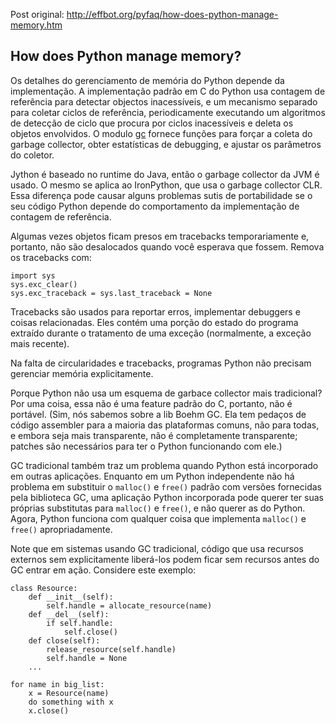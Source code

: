 Post original: http://effbot.org/pyfaq/how-does-python-manage-memory.htm

## How does Python manage memory?
Os detalhes do gerenciamento de memória do Python depende da implementação. A implementação padrão em C do Python usa contagem de referência para detectar objectos inacessíveis, e um mecanismo separado para coletar ciclos de referência, periodicamente executando um algoritmos de detecção de ciclo que procura por ciclos inacessíveis e deleta os objetos envolvidos. O modulo [gc](http://effbot.org/pyref/gc.htm) fornece funções para forçar a coleta do garbage collector, obter estatísticas de debugging, e ajustar os parâmetros do coletor.

Jython é baseado no runtime do Java, então o garbage collector da JVM é usado. O mesmo se aplica ao IronPython, que usa o garbage collector CLR. Essa diferença pode causar alguns problemas sutis de portabilidade se o seu código Python depende do comportamento da implementação de contagem de referência.

Algumas vezes objetos ficam presos em tracebacks temporariamente e, portanto, não são desalocados quando você esperava que fossem. Remova os tracebacks com:

````
import sys
sys.exc_clear()
sys.exc_traceback = sys.last_traceback = None
````

Tracebacks são usados para reportar erros, implementar debuggers e coisas relacionadas. Eles contém uma porção do estado do programa extraído durante o tratamento de uma exceção (normalmente, a exceção mais recente).

Na falta de circularidades e tracebacks, programas Python não precisam gerenciar memória explicitamente.

Porque Python não usa um esquema de garbace collector mais tradicional? Por uma coisa, essa não é uma feature padrão do C, portanto, não é portável. (Sim, nós sabemos sobre a lib Boehm GC. Ela tem pedaços de código assembler para a maioria das plataformas comuns, não para todas, e embora seja mais transparente, não é completamente transparente; patches são necessários para ter o Python funcionando com ele.)

GC tradicional também traz um problema quando Python está incorporado em outras aplicações. Enquanto em um Python independente não há problema em substituir o `malloc()` e `free()` padrão com versões fornecidas pela biblioteca GC, uma aplicação Python incorporada pode querer ter suas próprias substitutas para `malloc()` e `free()`, e não querer as do Python. Agora, Python funciona com qualquer coisa que implementa `malloc()` e `free()` apropriadamente.

Note que em sistemas usando GC tradicional, código que usa recursos externos sem explicitamente liberá-los podem ficar sem recursos antes do GC entrar em ação. Considere este exemplo:

````
class Resource:
	def __init__(self):
		self.handle = allocate_resource(name)
	def __del__(self):
		if self.handle:
			self.close()
	def close(self):
		release_resource(self.handle)
		self.handle = None
	...

for name in big_list:
	x = Resource(name)
	do something with x
	x.close()
````
